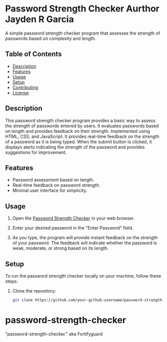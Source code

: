 

# Password Strength Checker Aurthor Jayden R Garcia

A simple password strength checker program that assesses the strength of passwords based on complexity and length.

## Table of Contents

- [Description](#description)
- [Features](#features)
- [Usage](#usage)
- [Setup](#setup)
- [Contributing](#contributing)
- [License](#license)

## Description

This password strength checker program provides a basic way to assess the strength of passwords entered by users. It evaluates passwords based on length and provides feedback on their strength. Implemented using HTML, CSS, and JavaScript. It provides real-time feedback on the strength of a password as it is being typed. When the submit button is clicked, it displays alerts indicating the strength of the password and provides suggestions for improvement.

## Features

- Password assessment based on length.
- Real-time feedback on password strength.
- Minimal user interface for simplicity.

## Usage

1. Open the [Password Strength Checker](https://jayden94garcia.github.io/password-strength-checker/) in your web browser.

2. Enter your desired password in the "Enter Password" field.

3. As you type, the program will provide instant feedback on the strength of your password. The feedback will indicate whether the password is weak, moderate, or strong based on its length.

## Setup

To run the password strength checker locally on your machine, follow these steps:

1. Clone the repository:
   ```sh
   git clone https://github.com/your-github-username/password-strength-checker.git
# password-strength-checker
"password-strength-checker." aka Fortifyguard
